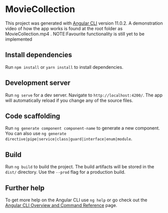 # MovieCollection

This project was generated with [Angular CLI](https://github.com/angular/angular-cli) version 11.0.2. A demonstration video of how the app works is found at the root folder as MovieCollection.mp4 .
NOTE:Favourite functionality is still yet to be implemented

## Install dependencies

Run `npm install` or `yarn install` to install dependencies.

## Development server

Run `ng serve` for a dev server. Navigate to `http://localhost:4200/`. The app will automatically reload if you change any of the source files.

## Code scaffolding

Run `ng generate component component-name` to generate a new component. You can also use `ng generate directive|pipe|service|class|guard|interface|enum|module`.

## Build

Run `ng build` to build the project. The build artifacts will be stored in the `dist/` directory. Use the `--prod` flag for a production build.

## Further help

To get more help on the Angular CLI use `ng help` or go check out the [Angular CLI Overview and Command Reference](https://angular.io/cli) page.
